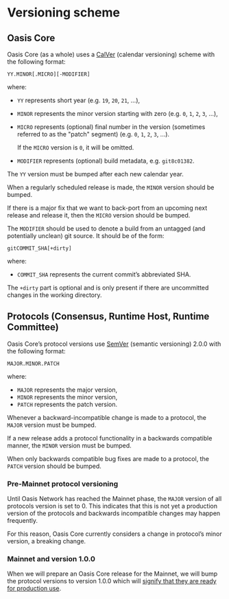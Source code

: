 # Versioning scheme

## Oasis Core

Oasis Core (as a whole) uses a [CalVer] (calendar versioning) scheme with the
following format:

```text
YY.MINOR[.MICRO][-MODIFIER]
```

where:

- `YY` represents short year (e.g. `19`, `20`, `21`, ...),
- `MINOR` represents the minor version starting with zero (e.g. `0`, `1`, `2`,
  `3`, ...),
- `MICRO` represents (optional) final number in the version (sometimes referred
  to as the "patch" segment) (e.g. `0`, `1`, `2`, `3`, ...).

  If the `MICRO` version is `0`, it will be omitted.

- `MODIFIER` represents (optional) build metadata, e.g. `git8c01382`.

The `YY` version must be bumped after each new calendar year.

When a regularly scheduled release is made, the `MINOR` version should be
bumped.

If there is a major fix that we want to back-port from an upcoming next release
and release it, then the `MICRO` version should be bumped.

The `MODIFIER` should be used to denote a build from an untagged (and
potentially unclean) git source. It should be of the form:

```text
gitCOMMIT_SHA[+dirty]
```

where:

- `COMMIT_SHA` represents the current commit’s abbreviated SHA.

The `+dirty` part is optional and is only present if there are uncommitted
changes in the working directory.

## Protocols (Consensus, Runtime Host, Runtime Committee)

Oasis Core’s protocol versions use [SemVer] (semantic versioning) 2.0.0 with the
following format:

```text
MAJOR.MINOR.PATCH
```

where:

- `MAJOR` represents the major version,
- `MINOR` represents the minor version,
- `PATCH` represents the patch version.

Whenever a backward-incompatible change is made to a protocol, the `MAJOR`
version must be bumped.

If a new release adds a protocol functionality in a backwards compatible manner,
the `MINOR` version must be bumped.

When only backwards compatible bug fixes are made to a protocol, the `PATCH`
version should be bumped.

### Pre-Mainnet protocol versioning

Until Oasis Network has reached the Mainnet phase, the `MAJOR` version of all
protocols version is set to 0. This indicates that this is not yet a production
version of the protocols and backwards incompatible changes may happen
frequently.

For this reason, Oasis Core currently considers a change in protocol’s minor
version, a breaking change.

### Mainnet and version 1.0.0

When we will prepare an Oasis Core release for the Mainnet, we will bump the
protocol versions to version 1.0.0 which will [signify that they are ready for
production use](https://semver.org/#how-do-i-know-when-to-release-100).

[CalVer]: http://calver.org
[SemVer]: https://semver.org/
